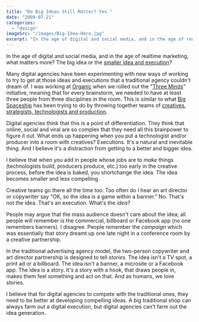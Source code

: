 ```yaml
---
title: "Do Big Ideas Still Matter? Yes."
date: "2009-07-21"
categories: 
  - "design"
imageSrc: "/images/Big-Idea-Hero.jpg"
excerpt: "In the age of digital and social media, and in the age of realtime marketing, what matters more? The big idea or the smaller idea and execution?"
---
```


In the age of digital and social media, and in the age of realtime marketing, what matters more? The big idea or the [smaller idea and execution](http://www.goingsocialnow.com/2009/07/does-sim-mean-big-ideas-matter.html "Does SIM mean big ideas matter less? - Going Social Now")?

Many digital agencies have been experimenting with new ways of working to try to get at those ideas and executions that a traditional agency couldn't dream of. I was working at [Organic](http://www.organic.com/ "Organic, Inc.") when we rolled out the "[Three Minds](http://threeminds.organic.com/ "Three Minds On Digital Marketing @ Organic")" initiative, meaning that for every brainstorm, we needed to have at least three people from three disciplines in the room. This is similar to what [Big Spaceship](http://www.bigspaceship.com/ "Big Spaceship | A Digital Creative Agency") has been trying to do by throwing together teams of [creatives, strategists, technologists and production](http://twitter.com/bigspaceship/status/2533832520).

Digital agencies think that this is a point of differentiation. They think that online, social and viral are so complex that they need all this brainpower to figure it out. What ends up happening when you put a technologist and/or producer into a room with creatives? Executions. It's a natural and inevitable thing. And I believe it's a distraction from getting to a better and bigger idea.

I believe that when you add in people whose jobs are to _make_ things (technologists build, producers produce, etc.) too early in the creative process, before the idea is baked, you shortchange the idea. The idea becomes smaller and less compelling.

Creative teams go there all the time too. Too often do I hear an art director or copywriter say "OK, so the idea is a game within a banner." No. That's not the idea. That's an execution. What's the _idea?_

People may argue that the mass audience doesn't care about the idea; all people will remember is the commercial, billboard or Facebook app (no one remembers banners). I disagree. People remember the _campaign_ which was essentially that story dreamt up one late night in a conference room by a creative partnership.

In the traditional advertising agency model, the two-person copywriter and art director partnership is designed to tell _stories._ The idea isn't a TV spot, a print ad or a billboard. The idea isn't a banner, a microsite or a Facebook app. The idea is a story. It's a story with a hook, that draws people in, makes them feel something and act on that. And as humans, we love stories.

I believe that for digital agencies to compete with the traditional ones, they need to be better at developing compelling ideas. A big traditional shop can always farm out a digital execution, but digital agencies can't farm out the idea generation.
